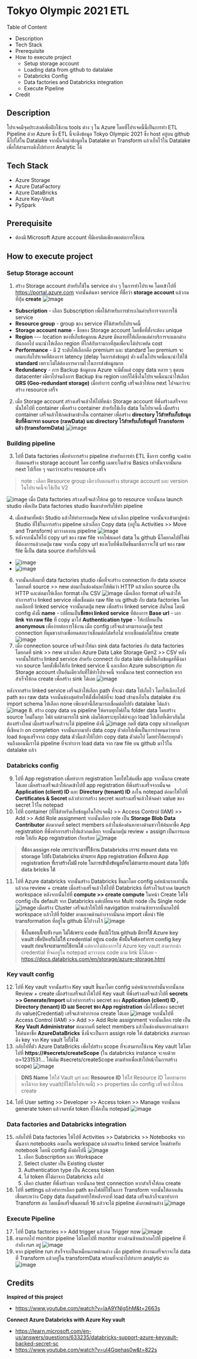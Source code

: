 # Tokyo Olympic 2021 ETL
Table of Content
- Description
- Tech Stack
- Prerequisite
- How to execute project
  - Setup storage account
  - Loading data from github to datalake
  - Databricks Config
  - Data factories and Databricks integration
  - Execute Pipeline
- Credit

## Description
โปรเจคมีจุดประสงค์เพื่อฝึกใช้งาน tools ต่าง ๆ ใน Azure โดยที่โปรเจคนี้นี้เป็นการทำ ETL Pipeline ด้วย Azure ซึ่ง ETL นี้จะดึงข้อมูล Tokyo Olympic 2021 ซึ่ง host อยู่บน github นี้ไปใส่ใน Datalake จากนั้นจึงนำข้อมูลใน Datalake มา Transform แล้วเก็บไว้ใน Datalake เพื่อให้สามารถดึงไปทำการ Analytic ได้ 

## Tech Stack
- Azure Storage
- Azure DataFactory
- Azure DataBricks
- Azure Key-Vault
- PySpark
## Prerequisite
- ต้องมี Microsoft Azure account ที่มีเครติตเพียงพอต่อการใช้งาน
## How to execute project
### Setup Storage account
1. สร้าง Storage account สำหรับใช้ใน service ต่าง ๆ ในการทำโปรเจค โดยเข้าไปที่ https://portal.azure.com จากนั้นค้นหา service ที่ชื่อว่า **storage account** แล้วกดที่ปุ่ม **create**
![image](https://github.com/Zhuuuun/TokyoOlympic2021ETL/assets/96523298/1d684a19-a7b2-4600-b19e-797ecc318553)
- **Subscription** - เลือก Subscription เพื่อใช้สำหรับการชำระเงินค่าบริการจากการใช้ service  
- **Resource group** - group ของ service ที่ใช้สำหรับโปรเจคนี้
- **Storage account name** - ชื่อของ Storage account โดยชื่อที่ตั้งจะต้อง unique 
- **Region** --- location ของที่เก็บข้อมูลบน Azure มีหลายที่ให้เลือกแต่ค่าบริการจะแตกต่างกันออกไป แนะนำให้เลือก region ที่ใกล้กับเรามากที่สุดเพื่อจะได้ประหยัด cost 
- **Performance** - มี 2 ระดับให้เลือกคือ premium และ standard โดย premium จะเหมาะกับโปรเจคที่ต้องการ latency (delay ในการส่งข้อมูล) ต่ำ แต่ในโปรเจคนี้แนะนำให้ใช้ **standard** เพราะไม่ได้ต้องการความไวในการส่งข้อมูลมาก
- **Redundancy** - การ Backup ข้อมูลบน Azure จะมีตั้งแต่ copy data หลาย ๆ ชุดบน datacenter เดียวไปจนถึงการ Backup ข้าม region เลยก็ได้ซึ่งในโปรเจคนี้แนะนำให้เลือก **GRS (Geo-redundant storage)** 
เมื่อทำการ config เสร็จแล้วให้กด next ไปจนกว่าจะสร้าง resource เสร็จ
2. เมื่อ Storage account สร้างเสร็จแล้วให้ไปที่หน้า Storage account ที่พึ่งสร้างเสร็จจากนั้นให้ไปที่ container เพื่อสร้าง container สำหรับใช้เก็บ data ในโปรเจคนี้
เมื่อสร้าง container เสร็จแล้วให้กดเข้ามาข้างใน container เพื่อสร้าง **directory ไว้สำหรับเก็บข้อมูลดิบที่ดึงมาจาก source (rawData)**  **และ directory ไว้สำหรับเก็บข้อมูลที่ Transform แล้ว (transformData)**
![image](https://github.com/Zhuuuun/TokyoOlympic2021ETL/assets/96523298/0e39729a-5548-4eae-b195-9fb44e9ca705)

### Building pipeline
3. ไปที่ Data factories เพื่อทำการสร้าง pipeline สำหรับการทำ ETL ซึ่งการ config จะคล้ายกับตอนสร้าง storage account โดย config เฉพาะในส่วน Basics เท่านั้นจากนั้นกด next ไปเรื่อย ๆ จนกว่าจะสร้าง resource เสร็จ
> note : เลือก Resource group เดียวกับตอนสร้าง storage account และ version ในโปรเจคนี้จะใช้เป็น V2

![image](https://github.com/Zhuuuun/TokyoOlympic2021ETL/assets/96523298/fc37487a-8972-49c9-8a38-3c33f603346e)
เมื่อ Data factories สร้างเสร็จแล้วให้กด go to resource จากนั้นกด launch studio เพื่อเปิด Data factories studio ขึ้นมาสำหรับใช้ทำ pipeline

4. เมื่อเข้ามาที่หน้า Studio แล้วให้ทำการกดปุ่ม New แล้วเลือก pipeline จากนั้นจะเข้ามาสู่หน้า Studio ที่ใช้ในการสร้าง pipeline แล้วเลือก Copy data (อยู่ใน Activities >> Move and Transform) มาวางลงบน pipeline 
![image](https://github.com/Zhuuuun/TokyoOlympic2021ETL/assets/96523298/3a4a73ad-488b-4abf-99eb-1294509ac6ce)
5. หลังจากนั้นให้ไป copy url ของ raw file จากโฟลเดอร์ data ใน github นี้โดยกดไปที่ไฟล์ที่ต้องการแล้วกดปุ่ม raw จากนั้น copy url ของเว็บที่พึ่งเปิดขึ้นมาซึ่งเราจะใช้ url ของ raw file นี้เป็น data source สำหรับโปรเจคนี้
- ![image](https://github.com/Zhuuuun/TokyoOlympic2021ETL/assets/96523298/039ad9cc-c282-4e34-abad-80d8e857ec21)
- ![image](https://github.com/Zhuuuun/TokyoOlympic2021ETL/assets/96523298/0025ea56-25df-4f86-aa02-e18dbc734a26)
6. จากนั้นกลับมาที่ data factories studio เพื่อที่จะสร้าง connection กับ data source โดยกดที่ source >> new ต่อมาในช่องค้นหาให้พิมว่า HTTP แล้วเลือก source เป็น HTTP และต่อมาให้เลือก format เป็น CSV
![image](https://github.com/Zhuuuun/TokyoOlympic2021ETL/assets/96523298/e560db35-2a4a-4082-a251-2675447d7e9b)
เมื่อเลือก format เสร็จแล้วให้ทำการสร้าง linked service เพื่อเชื่อมต่อ raw file บน github กับ data factories โดยกดเลือกที่ linked service จากนั้นกดปุ่ม new เพื่อสร้าง linked service อันใหม่ โดยมี config ดังนี้
**name** - เปลี่ยนเป็น**ชื่อของ linked service** ที่ต้องการ
**Base url** - เอา **link จาก raw file** ที่ copy มาใส่
**Authentication type** - ให้เปลี่ยนเป็น **anonymous** เพื่อง่ายต่อการใช้งาน 
เมื่อ config เสร็จแล้วสามารถกดปุ่ม test connection ที่มุมขวาล่างเพื่อทดสอบว่าเชื่อมต่อได้หรือไม่ หากเชื่อมต่อได้ให้กด create 
![image](https://github.com/Zhuuuun/TokyoOlympic2021ETL/assets/96523298/cc69e5c4-c410-4407-bcb3-c40d448e58e3)
7. เมื่อ connection source เสร็จแล้วให้มา sink data factories กับ data factories โดยกดที่ sink >> new  แล้วเลือก Azure Data Lake Storage Gen2 >> CSV หลังจากนั้นให้สร้าง linked service สำหรับ connect กับ data lake เพื่อใช้เก็บข้อมูลที่ดึงมาจาก source โดยตั้งชื่อให้กับ linked service นี้ และเลือก Azure subscription กับ Storage account เป็นอันเดียวกับที่ใช้ทำโปรเจคนี้ จากนั้นกด test connection หากสำเร็จให้กด create เพื่อสร้าง sink ได้เลย
![image](https://github.com/Zhuuuun/TokyoOlympic2021ETL/assets/96523298/e10e58cb-cbf4-4226-a794-6803f42516d9)

หลังจากสร้าง linked service เสร็จแล้วให้เลือก path ที่จะนำ data ไปเก็บไว โดยให้เลือกไปที่ path ของ raw data จากนั้นช่องสุดท้ายให้ตั้งชื่อไฟล์ที่จะ load เข้ามาเก็บใน datalake ส่วน import schema ให้เลือก none เพียงเท่านี้ก็สามารถเชื่อมต่อไปยัง datalake ได้แล้ว
![image](https://github.com/Zhuuuun/TokyoOlympic2021ETL/assets/96523298/7a75e987-9b13-4dc7-aa3e-7a64e9e4d2c0)
8. สร้าง copy data บน pipeline ให้ครบทุกไฟล์ใน folder data โดยสร้าง source ใหม่ในทุก ไฟล์ แต่สามารถใช้ sink เดิมได้เพราะทุกไฟล์จะถูก load ไปเก็บที่เดียวกันไม่ต้องสร้างใหม่ เมื่อสร้างเสร็จแล้วจะได้ pipeline ดังนี้
![image](https://github.com/Zhuuuun/TokyoOlympic2021ETL/assets/96523298/5837a1fa-6dfe-4020-bc9f-8e61a0da2be3) 
กดที่ data copy แล้วกดที่ลูกสรที่เขียนว่า on completion จากนั้นลากมายัง data copy ตัวต่อไปเพื่อเป็นการกำหนดว่าหาก load ข้อมูลเสร็จจาก copy data ตัวนี้แล้วให้ไปทำ copy data ตัวต่อไป โดยทำให้ครบทุกตัว จนถึงตอนนี้เราได้ pipeline ที่จะทำการ load data จาก raw file บน github มาไว้ใน datalake แล้ว

### Databricks config
9. ไปที่ App registration เพื่อทำการ registration โดยให้ใส่แค่ชื่อ app จากนั้นกด create ได้เลย เมื่อสร้างเสร็จแล้วให้กดเข้าไปที่ app registration ที่พึ่งสร้างเสร็จจากนั้นจด **Application (client) ID** และ **Directory (tenant) ID** ลงใน notepad ต่อมาให้ไปที่ **Certificates & Secret** แล้วทำการสร้าง secret พอสร้างเสร็จแล้วให้จดค่า value ของ secret ไว้ใน notepad
10. ไปที่ container (ที่ใช้สำหรับเก็บข้อมูลในโปรเจคนี้) >> Access Control (IAM) >> Add >> Add Role assignment จากนั้นเลือก role เป็น **Storage Blob Data Contributor** ต่อมากดที่ select members แล้วในช่องค้นหาทางด้านขวาให้ค้นหาชื่อ App registration ที่พึ่งทำการสร้างไปแล้วกดเลือก จากนั้นกดปุ่ม review + assign เป็นการแอด role ให้กับ App registration เรียบร้อย
![image](https://github.com/Zhuuuun/TokyoOlympic2021ETL/assets/96523298/33aaedc8-74c6-43bf-a216-e654979cbe8d)
> **ที่ต้อง assign role เพราะว่าเวลาที่ใช้งาน Databricks เราจะ mount data จาก storage ไปยัง Databricks ผ่านทาง App registration ดังนั้นหาก App registration ที่เราสร้างไม่มี role ในการเข้าถึงข้อมูลก็จะไม่สามารถ mount data ไปยัง data bricks ได้**

11. ไปที่ Azure databricks จากนั้นสร้าง Databricks ขึ้นมาโดย config แค่หน้าแรกเท่านั้นแล้วกด review + create เมื่อสร้างเสร็จแล้วให้ไปที่ Databricks ที่สร้างไว้แล้วกด launch workspace หลังจากนั้นไปที่ **compute >> create compute** ในหน้า Create ให้ใช้ config เป็น default จาก Databricks แต่เปลี่ยนจาก Multi node เป็น Single node
![image](https://github.com/Zhuuuun/TokyoOlympic2021ETL/assets/96523298/dadc308f-861f-430a-8906-3988ac83d3be)
เมื่อสร้าง Cluster เสร็จแล้วให้ไปที่ navigation ทางด้านซ้ายจากนั้นกดไปที่ workspace แล้วไปที่ folder ตามภาพด้านล่างจากนั้นกด import เพื่อนำ file transformation ที่อยู่ใน github นี้ไปวางไว้
![image](https://github.com/Zhuuuun/TokyoOlympic2021ETL/assets/96523298/ba1ff83a-ca08-4c1e-b235-52a3f7d1c412)
> **ซึ่งในตอนนี้จะยัง run ไม่ได้เพราะ code ที่แปะไว้บน github มีการใช้ Azure key vault เพื่อป้องกันไม่ให้ credential อยู่บน code ดังนั้นจึงต้องทำการ config key vault ก่อนจึงจะสามารถใช้งานได้**
แต่หากไม่ต้องการใช้ Azure key vault สามารถนำ credential ที่จดอยู่ใน notepad มาวางบน code ตาม link นี้ได้เลย - https://docs.databricks.com/en/storage/azure-storage.html

### Key vault config
12. ไปที่ Key vault จากนั้นสร้าง Key vault ขึ้นมาโดย config แค่หน้าแรกเท่านั้นจากนั้นกด Review + create เมื่อสร้างเสร็จแล้วให้ไปที่ Key vault ที่พึ่งสร้างเสร็จแล้วไปที่ **secrets >> Generate/Import** แล้วทำการสร้าง secret ของ **Application (client) ID , Directory (tenant) ID และ Secret ของ App registration** เมื่อใส่ชื่อของ secret กับ value(Credential) เสร็จแล้วทำการกด create ได้เลย
![image](https://github.com/Zhuuuun/TokyoOlympic2021ETL/assets/96523298/8dcb6537-42b2-4da6-99e0-84acde10a880)
จากนั้นไปที่ Access Control (IAM) >> Add >> Add Role assignment จากนั้นเลือก role เป็น **Key Vault Administrator** ต่อมากดที่ select members แล้วในช่องค้นหาทางด้านขวาให้ค้นหาชื่อ **AzureDataBricks** ซึ่งนี่จะเป็นการ assign role ให้ databricks สามารถมาดึง key จาก Key vault ไปใช้ได้
13. กลับไปที่ตัว Azure DataBricks เพื่อไปสร้าง scope ที่จะสามารถใช้งาน Key vault ได้โดยไปที่ **https://<databricksInstance>#secrets/createScope** (ใน databricks instance จะจบด้วย o=1231531... ให้เติม #secrets/createScope ตามท้ายเพื่อเข้าไปหน้าในการสร้าง scope)
![image](https://github.com/Zhuuuun/TokyoOlympic2021ETL/assets/96523298/3ed60778-4192-4c19-8ba0-2b1b497aa7ce)
> **DNS Name** ให้ใส่ Vault uri และ **Resource ID** ให้ใส่ Resource ID โดยสามารถหาได้จาก key vualt(ที่ใช้กับโปรเจคนี้) >> properties เมื่อ config เสร็จแล้วให้กด create

14. ไปที่ User setting >> Developer >> Access token >> Manage จากนั้นกด generate token แล้วจดรหัส token ที่ได้ลงใน notepad
![image](https://github.com/Zhuuuun/TokyoOlympic2021ETL/assets/96523298/69966e8f-f614-4e13-8a8d-269c4cd809ff)

### Data factories and Databricks integration
15. กลับไปที่ Data factories ให้ไปที่ Activities >> Databricks >> Notebooks จากนั้นลาก notebooks ลงมาใน workspace แล้วกดสร้าง linked service ใหม่สำหรับ notebook โดยมี config ดังต่อไปนี้
![image](https://github.com/Zhuuuun/TokyoOlympic2021ETL/assets/96523298/d6705d8d-40c3-4f31-aea9-c85762be1f39)
    1. เลือก Subscription และ Workspace
    2. Select cluster เป็น Existing cluster
    3. Authentication type เป็น Access token
    4. ใส่ token ที่ได้มาจาก Databricks ลงไป
    5. เลือก cluster ที่พึ่งสร้างมา
จากนั้นกด test connection หากสำเร็จให้กด create
16. ไปที่ settings แล้วทำการเลือก path ของไฟล์ที่ใช้ในการ Transform จากนั้นให้ลากเส้นเชื่อมระหว่าง Copy data อันสุดท้ายทำให้หลังจากที่ load data เสร็จแล้วก็จะมาทำการ Transform ต่อ โดยเมื่อเสร็จขั้นตอนที่ 16 แล้วจะได้ pipeline ดังภาพด้านล่าง
![image](https://github.com/Zhuuuun/TokyoOlympic2021ETL/assets/96523298/92459555-d731-4038-aad0-167281ef5eeb)

### Execute Pipeline
17. ไปที่ Data factories >> Add trigger แล้วกด Trigger now
![image](https://github.com/Zhuuuun/TokyoOlympic2021ETL/assets/96523298/a2dcbd43-5218-4fa2-8e14-51f1c344f479)
18. สามารถไป monitor pipeline ได้โดยไปที่ monitor ทางด้านซ้ายแล้วกดไปที่ pipeline ที่กำลัง run อยู่
![image](https://github.com/Zhuuuun/TokyoOlympic2021ETL/assets/96523298/f5b220c3-bc7d-42ff-95eb-1b9cc0afb1c6)
19. หาก pipeline run สำเร็จจะเป็นเหมือนภาพด้านล่าง เมื่อ pipeline ทำงานเสร็จเราจะได้ data ที่ Transform แล้วอยู่ใน transformData พร้อมที่จะนำไปทำการ analytic ต่อ
![image](https://github.com/Zhuuuun/TokyoOlympic2021ETL/assets/96523298/f707bb5a-60ab-4a58-a337-5a13d6926bff)

## Credits
**Inspired of this project** 
  - https://www.youtube.com/watch?v=IaA9YNlg5hM&t=2663s

**Connect Azure Databricks with Azure Key vault**
  - https://learn.microsoft.com/en-us/answers/questions/633235/databricks-support-azure-keyvault-backed-secret-sc
  - https://www.youtube.com/watch?v=ul4Gqehas0w&t=822s
